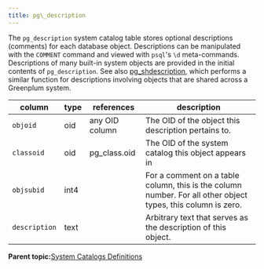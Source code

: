 ```yaml
---
title: pg\_description 
---
```


The `pg_description` system catalog table stores optional descriptions \(comments\) for each database object. Descriptions can be manipulated with the `COMMENT` command and viewed with `psql`'s `\d` meta-commands. Descriptions of many built-in system objects are provided in the initial contents of `pg_description`. See also [pg\_shdescription](pg_shdescription.html), which performs a similar function for descriptions involving objects that are shared across a Greenplum system.

|column|type|references|description|
|------|----|----------|-----------|
|`objoid`|oid|any OID column|The OID of the object this description pertains to.|
|`classoid`|oid|pg\_class.oid|The OID of the system catalog this object appears in|
|`objsubid`|int4| |For a comment on a table column, this is the column number. For all other object types, this column is zero.|
|`description`|text| |Arbitrary text that serves as the description of this object.|

**Parent topic:**[System Catalogs Definitions](../system_catalogs/catalog_ref-html.html)

